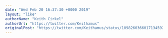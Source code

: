 ```yaml
---
date: "Wed Feb 20 16:37:30 +0000 2019"
layout: "like"
authorName: "Keith Cirkel"
authorUrl: "https://twitter.com/Keithamus"
originalPost: "https://twitter.com/Keithamus/status/1098260366017134592"
---
```

